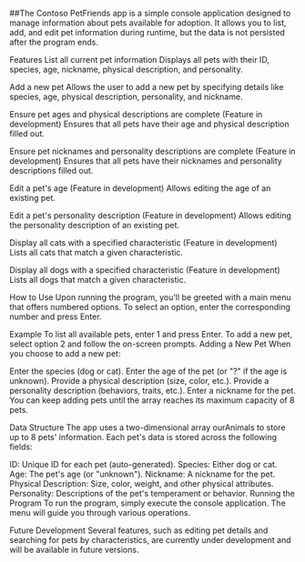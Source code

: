 
##The Contoso PetFriends app is a simple console application designed to manage information about pets available for adoption. It allows you to list, add, and edit pet information during runtime, but the data is not persisted after the program ends.

Features
List all current pet information
Displays all pets with their ID, species, age, nickname, physical description, and personality.

Add a new pet
Allows the user to add a new pet by specifying details like species, age, physical description, personality, and nickname.

Ensure pet ages and physical descriptions are complete
(Feature in development)
Ensures that all pets have their age and physical description filled out.

Ensure pet nicknames and personality descriptions are complete
(Feature in development)
Ensures that all pets have their nicknames and personality descriptions filled out.

Edit a pet's age
(Feature in development)
Allows editing the age of an existing pet.

Edit a pet's personality description
(Feature in development)
Allows editing the personality description of an existing pet.

Display all cats with a specified characteristic
(Feature in development)
Lists all cats that match a given characteristic.

Display all dogs with a specified characteristic
(Feature in development)
Lists all dogs that match a given characteristic.

How to Use
Upon running the program, you'll be greeted with a main menu that offers numbered options. To select an option, enter the corresponding number and press Enter.

Example
To list all available pets, enter 1 and press Enter.
To add a new pet, select option 2 and follow the on-screen prompts.
Adding a New Pet
When you choose to add a new pet:

Enter the species (dog or cat).
Enter the age of the pet (or "?" if the age is unknown).
Provide a physical description (size, color, etc.).
Provide a personality description (behaviors, traits, etc.).
Enter a nickname for the pet.
You can keep adding pets until the array reaches its maximum capacity of 8 pets.

Data Structure
The app uses a two-dimensional array ourAnimals to store up to 8 pets' information. Each pet's data is stored across the following fields:

ID: Unique ID for each pet (auto-generated).
Species: Either dog or cat.
Age: The pet's age (or "unknown").
Nickname: A nickname for the pet.
Physical Description: Size, color, weight, and other physical attributes.
Personality: Descriptions of the pet's temperament or behavior.
Running the Program
To run the program, simply execute the console application. The menu will guide you through various operations.

Future Development
Several features, such as editing pet details and searching for pets by characteristics, are currently under development and will be available in future versions.
